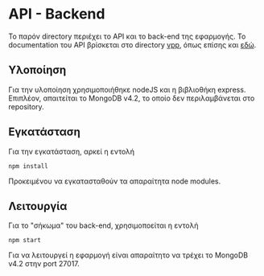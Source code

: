 # API - Backend

Το παρόν directory περιέχει το API και το back-end της εφαρμογής.
Το documentation του API βρίσκεται στο directory [vpp](https://github.com/ntua/SoftEng22-77/tree/main/vpp), όπως επίσης και [εδώ](https://documenter.getpostman.com/view/23942102/2s935mtRK8).

## Υλοποίηση
Για την υλοποίηση χρησιμοποιήθηκε nodeJS και η βιβλιοθήκη express.
Επιπλέον, απαιτείται το MongoDB v4.2, το οποίο δεν περιλαμβάνεται στο repository.

## Εγκατάσταση

Για την εγκατάσταση, αρκεί η εντολή
```
npm install
```
Προκειμένου να εγκατασταθούν τα απαραίτητα node modules.

## Λειτουργία

Για το "σήκωμα" του back-end, χρησιμοποείται η εντολή
```
npm start
```
Για να λειτουργεί η εφαρμογή είναι απαραίτητο να τρέχει το MongoDB v4.2 στην port 27017.